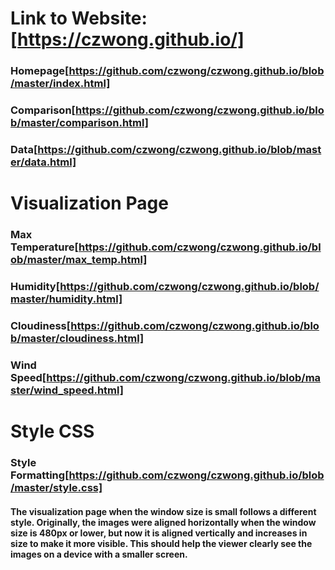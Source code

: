 # Link to Website: [https://czwong.github.io/]
### Homepage[https://github.com/czwong/czwong.github.io/blob/master/index.html]
### Comparison[https://github.com/czwong/czwong.github.io/blob/master/comparison.html]
### Data[https://github.com/czwong/czwong.github.io/blob/master/data.html]

# Visualization Page
### Max Temperature[https://github.com/czwong/czwong.github.io/blob/master/max_temp.html]
### Humidity[https://github.com/czwong/czwong.github.io/blob/master/humidity.html]
### Cloudiness[https://github.com/czwong/czwong.github.io/blob/master/cloudiness.html]
### Wind Speed[https://github.com/czwong/czwong.github.io/blob/master/wind_speed.html]

# Style CSS
### Style Formatting[https://github.com/czwong/czwong.github.io/blob/master/style.css]

#### The visualization page when the window size is small follows a different style. Originally, the images were aligned horizontally when the window size is 480px or lower, but now it is aligned vertically and increases in size to make it more visible. This should help the viewer clearly see the images on a device with a smaller screen.
